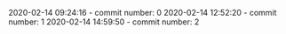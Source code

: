 2020-02-14 09:24:16 - commit number: 0
2020-02-14 12:52:20 - commit number: 1
2020-02-14 14:59:50 - commit number: 2
